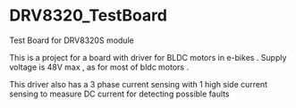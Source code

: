 # DRV8320_TestBoard
Test Board for DRV8320S module

This is a project for a board with driver for BLDC motors in e-bikes . Supply voltage is 48V max , as for most of bldc motors . 

This driver also has a 3 phase current sensing with 1 high side current sensing to measure DC current for detecting possible faults
